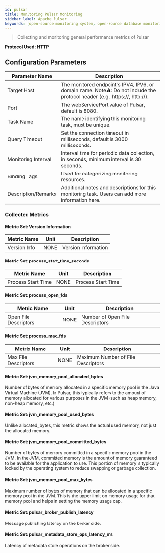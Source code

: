 ```yaml
---
id: pulsar  
title: Monitoring Pulsar Monitoring  
sidebar_label: Apache Pulsar
keywords: [open-source monitoring system, open-source database monitoring, HbaseMaster monitoring]
---
```


> Collecting and monitoring general performance metrics of Pulsar

**Protocol Used: HTTP**

## Configuration Parameters

|   Parameter Name    |                                                        Description                                                         |
|---------------------|----------------------------------------------------------------------------------------------------------------------------|
| Target Host         | The monitored endpoint's IPV4, IPV6, or domain name. Note⚠️: Do not include the protocol header (e.g., https://, http://). |
| Port                | The webServicePort value of Pulsar, default is 8080.                                                                       |
| Task Name           | The name identifying this monitoring task, must be unique.                                                                 |
| Query Timeout       | Set the connection timeout in milliseconds, default is 3000 milliseconds.                                                  |
| Monitoring Interval | Interval time for periodic data collection, in seconds, minimum interval is 30 seconds.                                    |
| Binding Tags        | Used for categorizing monitoring resources.                                                                                |
| Description/Remarks | Additional notes and descriptions for this monitoring task. Users can add more information here.                           |

### Collected Metrics

#### Metric Set: Version Information

| Metric Name  | Unit |     Description     |
|--------------|------|---------------------|
| Version Info | NONE | Version Information |

#### Metric Set: process_start_time_seconds

|    Metric Name     | Unit |    Description     |
|--------------------|------|--------------------|
| Process Start Time | NONE | Process Start Time |

#### Metric Set: process_open_fds

|      Metric Name      | Unit |           Description           |
|-----------------------|------|---------------------------------|
| Open File Descriptors | NONE | Number of Open File Descriptors |

#### Metric Set: process_max_fds

|     Metric Name      | Unit |            Description             |
|----------------------|------|------------------------------------|
| Max File Descriptors | NONE | Maximum Number of File Descriptors |

#### Metric Set: jvm_memory_pool_allocated_bytes

Number of bytes of memory allocated in a specific memory pool in the Java Virtual Machine (JVM). In Pulsar, this typically refers to the amount of memory allocated for various purposes in the JVM (such as heap memory, non-heap memory, etc.).

#### Metric Set: jvm_memory_pool_used_bytes

Unlike allocated_bytes, this metric shows the actual used memory, not just the allocated memory.

#### Metric Set: jvm_memory_pool_committed_bytes

Number of bytes of memory committed in a specific memory pool in the JVM. In the JVM, committed memory is the amount of memory guaranteed to be available for the application to use. This portion of memory is typically locked by the operating system to reduce swapping or garbage collection.

#### Metric Set: jvm_memory_pool_max_bytes

Maximum number of bytes of memory that can be allocated in a specific memory pool in the JVM. This is the upper limit on memory usage for that memory pool and helps in setting the memory usage cap.

#### Metric Set: pulsar_broker_publish_latency

Message publishing latency on the broker side.

#### Metric Set: pulsar_metadata_store_ops_latency_ms

Latency of metadata store operations on the broker side.
